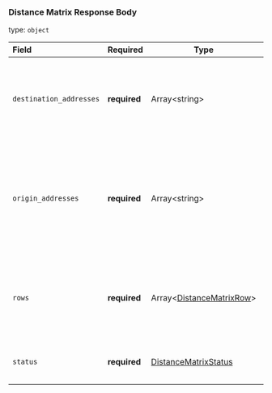 <!--- This is a generated file, do not edit! -->
<!--- [START maps_http_schema_distancematrixresponse] -->
<h3 class="schema-object" id="DistanceMatrixResponse">Distance Matrix Response Body</h3>

type: `object`

| Field                   | Required     | Type                                                                     | Description                                                                                                                                                                             |
| :---------------------- | ------------ | ------------------------------------------------------------------------ | --------------------------------------------------------------------------------------------------------------------------------------------------------------------------------------- |
| `destination_addresses` | **required** | Array&lt;string&gt;                                                      | An array of addresses as returned by the API from your original request. As with origin_addresses, these are localized if appropriate.                                                  |
| `origin_addresses`      | **required** | Array&lt;string&gt;                                                      | An array of addresses as returned by the API from your original request. These are formatted by the geocoder and localized according to the language parameter passed with the request. |
| `rows`                  | **required** | Array&lt;[DistanceMatrixRow](#DistanceMatrixRow "DistanceMatrixRow")&gt; | An array of elements, which in turn each contain a `status`, `duration`, and `distance` element. See [DistanceMatrixRow](#DistanceMatrixRow "DistanceMatrixRow") for more information.  |
| `status`                | **required** | [DistanceMatrixStatus](#DistanceMatrixStatus "DistanceMatrixStatus")     | Contains metadata on the request. See [DistanceMatrixStatus](#DistanceMatrixStatus "DistanceMatrixStatus") for more information.                                                        |

<!--- [END maps_http_schema_distancematrixresponse] -->